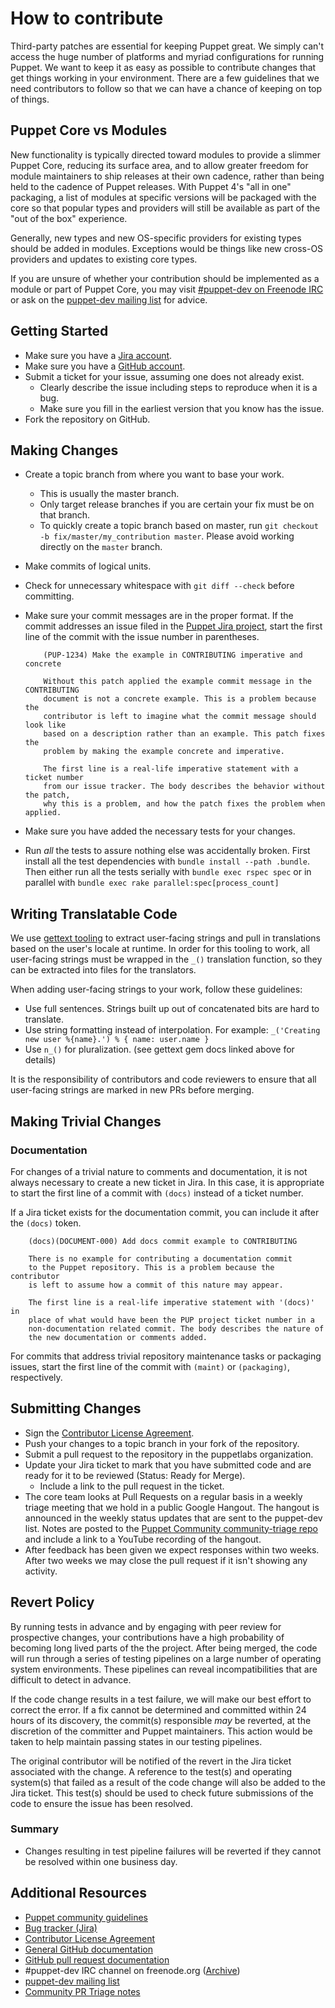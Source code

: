 # How to contribute

Third-party patches are essential for keeping Puppet great. We simply can't
access the huge number of platforms and myriad configurations for running
Puppet. We want to keep it as easy as possible to contribute changes that
get things working in your environment. There are a few guidelines that we
need contributors to follow so that we can have a chance of keeping on
top of things.

## Puppet Core vs Modules

New functionality is typically directed toward modules to provide a slimmer
Puppet Core, reducing its surface area, and to allow greater freedom for
module maintainers to ship releases at their own cadence, rather than
being held to the cadence of Puppet releases. With Puppet 4's "all in one"
packaging, a list of modules at specific versions will be packaged with the
core so that popular types and providers will still be available as part of
the "out of the box" experience.

Generally, new types and new OS-specific providers for existing types should
be added in modules. Exceptions would be things like new cross-OS providers
and updates to existing core types.

If you are unsure of whether your contribution should be implemented as a
module or part of Puppet Core, you may visit
[#puppet-dev on Freenode IRC](https://freenode.net) or ask on the
[puppet-dev mailing list](https://groups.google.com/forum/#!forum/puppet-dev)
for advice.

## Getting Started

* Make sure you have a [Jira account](https://tickets.puppetlabs.com).
* Make sure you have a [GitHub account](https://github.com/signup/free).
* Submit a ticket for your issue, assuming one does not already exist.
  * Clearly describe the issue including steps to reproduce when it is a bug.
  * Make sure you fill in the earliest version that you know has the issue.
* Fork the repository on GitHub.

## Making Changes

* Create a topic branch from where you want to base your work.
  * This is usually the master branch.
  * Only target release branches if you are certain your fix must be on that
    branch.
  * To quickly create a topic branch based on master, run `git checkout -b
    fix/master/my_contribution master`. Please avoid working directly on the
    `master` branch.
* Make commits of logical units.
* Check for unnecessary whitespace with `git diff --check` before committing.
* Make sure your commit messages are in the proper format. If the commit
  addresses an issue filed in the
  [Puppet Jira project](https://tickets.puppetlabs.com/browse/PUP), start
  the first line of the commit with the issue number in parentheses.

  ```
      (PUP-1234) Make the example in CONTRIBUTING imperative and concrete

      Without this patch applied the example commit message in the CONTRIBUTING
      document is not a concrete example. This is a problem because the
      contributor is left to imagine what the commit message should look like
      based on a description rather than an example. This patch fixes the
      problem by making the example concrete and imperative.

      The first line is a real-life imperative statement with a ticket number
      from our issue tracker. The body describes the behavior without the patch,
      why this is a problem, and how the patch fixes the problem when applied.
  ```
* Make sure you have added the necessary tests for your changes.
* Run _all_ the tests to assure nothing else was accidentally broken. First
  install all the test dependencies with `bundle install --path .bundle`. Then
  either run all the tests serially with `bundle exec rspec spec` or in parallel
  with `bundle exec rake parallel:spec[process_count]`

## Writing Translatable Code

We use [gettext tooling](https://github.com/puppetlabs/gettext-setup-gem) to
extract user-facing strings and pull in translations based on the user's locale
at runtime. In order for this tooling to work, all user-facing strings must be
wrapped in the `_()` translation function, so they can be extracted into files
for the translators.

When adding user-facing strings to your work, follow these guidelines:

* Use full sentences. Strings built up out of concatenated bits are hard to translate.
* Use string formatting instead of interpolation.
  For example: `_('Creating new user %{name}.') % { name: user.name }`
* Use `n_()` for pluralization. (see gettext gem docs linked above for details)

It is the responsibility of contributors and code reviewers to ensure that all
user-facing strings are marked in new PRs before merging.

## Making Trivial Changes

### Documentation

For changes of a trivial nature to comments and documentation, it is not
always necessary to create a new ticket in Jira. In this case, it is
appropriate to start the first line of a commit with `(docs)` instead of
a ticket number.

If a Jira ticket exists for the documentation commit, you can include it
after the `(docs)` token.

```
    (docs)(DOCUMENT-000) Add docs commit example to CONTRIBUTING

    There is no example for contributing a documentation commit
    to the Puppet repository. This is a problem because the contributor
    is left to assume how a commit of this nature may appear.

    The first line is a real-life imperative statement with '(docs)' in
    place of what would have been the PUP project ticket number in a
    non-documentation related commit. The body describes the nature of
    the new documentation or comments added.
```

For commits that address trivial repository maintenance tasks or packaging
issues, start the first line of the commit with `(maint)` or `(packaging)`,
respectively.

## Submitting Changes

* Sign the [Contributor License Agreement](http://links.puppet.com/cla).
* Push your changes to a topic branch in your fork of the repository.
* Submit a pull request to the repository in the puppetlabs organization.
* Update your Jira ticket to mark that you have submitted code and are ready
  for it to be reviewed (Status: Ready for Merge).
  * Include a link to the pull request in the ticket.
* The core team looks at Pull Requests on a regular basis in a weekly triage
  meeting that we hold in a public Google Hangout. The hangout is announced in
  the weekly status updates that are sent to the puppet-dev list. Notes are
  posted to the [Puppet Community community-triage
  repo](https://github.com/puppet-community/community-triage/tree/master/core/notes)
  and include a link to a YouTube recording of the hangout.
* After feedback has been given we expect responses within two weeks. After two
  weeks we may close the pull request if it isn't showing any activity.

## Revert Policy

By running tests in advance and by engaging with peer review for prospective
changes, your contributions have a high probability of becoming long lived
parts of the the project. After being merged, the code will run through a
series of testing pipelines on a large number of operating system
environments. These pipelines can reveal incompatibilities that are difficult
to detect in advance.

If the code change results in a test failure, we will make our best effort to
correct the error. If a fix cannot be determined and committed within 24 hours
of its discovery, the commit(s) responsible _may_ be reverted, at the
discretion of the committer and Puppet maintainers. This action would be taken
to help maintain passing states in our testing pipelines.

The original contributor will be notified of the revert in the Jira ticket
associated with the change. A reference to the test(s) and operating system(s)
that failed as a result of the code change will also be added to the Jira
ticket. This test(s) should be used to check future submissions of the code to
ensure the issue has been resolved.

### Summary

* Changes resulting in test pipeline failures will be reverted if they cannot
  be resolved within one business day.

## Additional Resources

* [Puppet community guidelines](https://docs.puppet.com/community/community_guidelines.html)
* [Bug tracker (Jira)](https://tickets.puppetlabs.com)
* [Contributor License Agreement](http://links.puppet.com/cla)
* [General GitHub documentation](https://help.github.com/)
* [GitHub pull request documentation](https://help.github.com/articles/creating-a-pull-request/)
* #puppet-dev IRC channel on freenode.org ([Archive](https://botbot.me/freenode/puppet-dev/))
* [puppet-dev mailing list](https://groups.google.com/forum/#!forum/puppet-dev)
* [Community PR Triage notes](https://github.com/puppet-community/community-triage/tree/master/core/notes)

